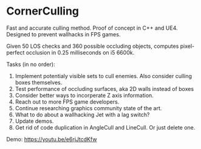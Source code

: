 # CornerCulling
Fast and accurate culling method. Proof of concept in C++ and UE4.
Designed to prevent wallhacks in FPS games.

Given 50 LOS checks and 360 possible occluding objects,
computes pixel-perfect occlusion in 0.25 milliseconds on i5 6600k.


Tasks (in no order):
1) Implement potentialy visible sets to cull enemies. Also consider culling boxes themselves.
2) Test performance of occluding surfaces, aka 2D walls instead of boxes
3) Consider better ways to incorperate Z axis information.
4) Reach out to more FPS game developers.
5) Continue researching graphics community state of the art.
6) What to do about a wallhacking Jet with a lag switch?
7) Update demos.
8) Get rid of code duplication in AngleCull and LineCull. Or just delete one.

Demo:
https://youtu.be/e6rjJtcdKfw
